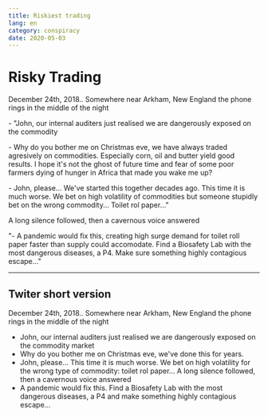 ```yaml
---
title: Riskiest trading
lang: en
category: conspiracy
date: 2020-05-03
---
```


# Risky Trading

December 24th, 2018.. Somewhere near Arkham, New England the phone rings in the middle of the night

\- "John, our internal auditers just realised we are dangerously exposed on the commodity

\- Why do you bother me on Christmas eve, we have always traded agresively on commodities. Especially corn, oil and butter yield 
good results. I hope it's not the ghost of future time and fear of some poor farmers dying of hunger in Africa that made you wake me up?

\- John, please... We've started this together decades ago. This time it is much worse. We bet on high volatility of commodities but
someone stupidly bet on the wrong commodity... Toilet rol paper..."

A long silence followed, then a cavernous voice answered

\"- A pandemic would fix this, creating high surge demand for toilet roll paper faster than supply could accomodate. Find a 
Biosafety Lab with the most dangerous diseases, a P4. Make sure something highly contagious escape..."

---

## Twiter short version

December 24th, 2018.. Somewhere near Arkham, New England the phone rings in the middle of the night
- John, our internal auditers just realised we are dangerously exposed on the commodity market
- Why do you bother me on Christmas eve, we've done this for years.
- John, please... This time it is much worse. We bet on high volatility for the wrong type of commodity: toilet rol paper...
A long silence followed, then a cavernous voice answered
- A pandemic would fix this. Find a Biosafety Lab with the most dangerous diseases, a P4 and make something highly contagious escape...
